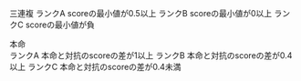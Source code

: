 三連複	
ランクA	scoreの最小値が0.5以上
ランクB	scoreの最小値が0以上
ランクC	scoreの最小値が負

本命	
ランクA	本命と対抗のscoreの差が1以上
ランクB	本命と対抗のscoreの差が0.4以上
ランクC	本命と対抗のscoreの差が0.4未満